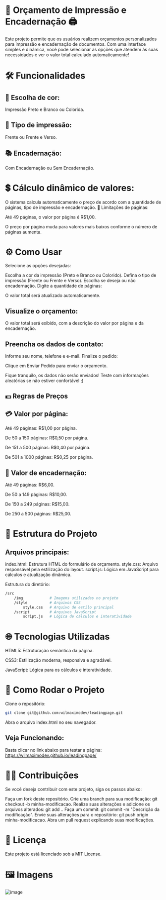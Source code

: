 # 📑 Orçamento de Impressão e Encadernação 🖨️
Este projeto permite que os usuários realizem orçamentos personalizados para impressão e encadernação de documentos. Com uma interface simples e dinâmica, você pode selecionar as opções que atendem às suas necessidades e ver o valor total calculado automaticamente!

# 🛠️ Funcionalidades
## 🌈 Escolha de cor:

Impressão Preto e Branco ou Colorida.
## 📄 Tipo de impressão:

Frente ou Frente e Verso.
## 📚 Encadernação:

Com Encadernação ou Sem Encadernação.

# 💲 Cálculo dinâmico de valores:

O sistema calcula automaticamente o preço de acordo com a quantidade de páginas, tipo de impressão e encadernação.
📑 Limitações de páginas:

Até 49 páginas, o valor por página é R$1,00.

O preço por página muda para valores mais baixos conforme o número de páginas aumenta.

# ⚙️ Como Usar
Selecione as opções desejadas:

Escolha a cor da impressão (Preto e Branco ou Colorido).
Defina o tipo de impressão (Frente ou Frente e Verso).
Escolha se deseja ou não encadernação.
Digite a quantidade de páginas:

O valor total será atualizado automaticamente.
## Visualize o orçamento:

O valor total será exibido, com a descrição do valor por página e da encadernação.
## Preencha os dados de contato:

Informe seu nome, telefone e e-mail.
Finalize o pedido:

Clique em Enviar Pedido para enviar o orçamento.

Fique tranquilo, os dados não serão enviados! Teste com informações aleatórias se não estiver confortável ;)

## 💵 Regras de Preços
## 💳 Valor por página:

Até 49 páginas: R$1,00 por página. 

De 50 a 150 páginas: R$0,50 por página.

De 151 a 500 páginas: R$0,40 por página.

De 501 a 1000 páginas: R$0,25 por página.

## 📘 Valor de encadernação:

Até 49 páginas: R$6,00.

De 50 a 149 páginas: R$10,00.

De 150 a 249 páginas: R$15,00.

De 250 a 500 páginas: R$25,00.

# 🔧 Estrutura do Projeto
## Arquivos principais:
index.html: Estrutura HTML do formulário de orçamento.
style.css: Arquivo responsável pela estilização do layout.
script.js: Lógica em JavaScript para cálculos e atualização dinâmica.

Estrutura do diretório:
```bash
/src
    /img            # Imagens utilizadas no projeto
    /style          # Arquivos CSS
        style.css   # Arquivo de estilo principal
    /script         # Arquivos JavaScript
        script.js   # Lógica de cálculos e interatividade
```
# 🌐 Tecnologias Utilizadas
HTML5: Estruturação semântica da página.

CSS3: Estilização moderna, responsiva e agradável.

JavaScript: Lógica para os cálculos e interatividade.

# 🚀 Como Rodar o Projeto
Clone o repositório:
```bash
git clone git@github.com:wilmaximodev/leadingpage.git
```
Abra o arquivo index.html no seu navegador.


## Veja Funcionando:
Basta clicar no link abaixo para testar a página:
https://wilmaximodev.github.io/leadingpage/

# 🧑‍💻 Contribuições
Se você deseja contribuir com este projeto, siga os passos abaixo:

Faça um fork deste repositório.
Crie uma branch para sua modificação: git checkout -b minha-modificacao.
Realize suas alterações e adicione os arquivos alterados: git add ..
Faça um commit: git commit -m "Descrição da modificação".
Envie suas alterações para o repositório: git push origin minha-modificacao.
Abra um pull request explicando suas modificações.
# 📜 Licença
Este projeto está licenciado sob a MIT License.

# 🖼️ Imagens
![image](https://github.com/user-attachments/assets/b356f3c0-e920-4e53-b3ce-078632f9f40b)


